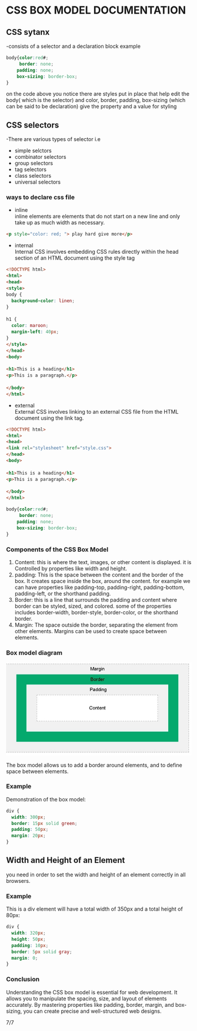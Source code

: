 # CSS BOX MODEL DOCUMENTATION

## CSS sytanx
-consists of a selector and a declaration block example
```css
body{color:red#;
     border: none;
    padding: none;
    box-sizing: border-box;
}   
```
on the code above you notice there are styles put in place that help edit the body( which is the selector)
and color, border, padding, box-sizing (which can be said to be declaration) give the property and a value for styling
## CSS selectors
-There are various types of selector i.e
- simple selctors
- combinator selectors
- group selectors
- tag selectors
- class selectors
- universal selectors

  
### ways to declare css file
- inline   
inline elements are elements that do not start on a new line and only take up as much width as necessary. 
```html
<p style="color: red; "> play hard give more</p>
```
- internal   
Internal CSS involves embedding CSS rules directly within the head section of an HTML document using the style tag
```html
<!DOCTYPE html>
<html>
<head>
<style>
body {
  background-color: linen;
}

h1 {
  color: maroon;
  margin-left: 40px;
}
</style>
</head>
<body>

<h1>This is a heading</h1>
<p>This is a paragraph.</p>

</body>
</html>
```
- external   
External CSS involves linking to an external CSS file from the HTML document using the link tag. 
```html
<!DOCTYPE html>
<html>
<head>
<link rel="stylesheet" href="style.css">
</head>
<body>

<h1>This is a heading</h1>
<p>This is a paragraph.</p>

</body>
</html>  
```

```css
body{color:red#;
     border: none;
    padding: none;
    box-sizing: border-box;
} 
```
### Components of the CSS Box Model
1. Content: this is where the text, images, or other content is displayed. it is Controlled by properties like width and height.
1. padding: This is the space between the content and the border of the box. It creates space inside the box, around the content. for example we can have properties like padding-top, padding-right, padding-bottom, padding-left, or the shorthand padding.
1. Border: this is a line that surrounds the padding and content where border can be styled, sized, and colored. some of the properties includes border-width, border-style, border-color, or the shorthand border.  
1. Margin: The space outside the border, separating the element from other elements. Margins can be used to create space between elements.  

### Box model diagram
![css box model](./assets/box%20mode.jpg)

The box model allows us to add a border around elements, and to define space between elements.   
### Example
Demonstration of the box model:

```css
div {
  width: 300px;
  border: 15px solid green;
  padding: 50px;
  margin: 20px;
}
```
## Width and Height of an Element
you need in order to set the width and height of an element correctly in all browsers.  
### Example
This is a div element will have a total width of 350px and a total height of 80px: 
```css
div {
  width: 320px;
  height: 50px;
  padding: 10px;
  border: 5px solid gray;
  margin: 0;
}
``` 
### Conclusion
Understanding the CSS box model is essential for web development. It allows you to manipulate the spacing, size, and layout of elements accurately. By mastering properties like padding, border, margin, and box-sizing, you can create precise and well-structured web designs.


7/7





